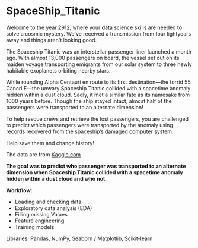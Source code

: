# SpaceShip_Titanic

Welcome to the year 2912, where your data science skills are needed to solve a cosmic mystery. We've received a transmission from four lightyears away and things aren't looking good.

The Spaceship Titanic was an interstellar passenger liner launched a month ago. With almost 13,000 passengers on board, the vessel set out on its maiden voyage transporting emigrants from our solar system to three newly habitable exoplanets orbiting nearby stars.

While rounding Alpha Centauri en route to its first destination—the torrid 55 Cancri E—the unwary Spaceship Titanic collided with a spacetime anomaly hidden within a dust cloud. Sadly, it met a similar fate as its namesake from 1000 years before. Though the ship stayed intact, almost half of the passengers were transported to an alternate dimension!

To help rescue crews and retrieve the lost passengers, you are challenged to predict which passengers were transported by the anomaly using records recovered from the spaceship’s damaged computer system.

Help save them and change history!

The data are from [Kaggle.com](https://www.kaggle.com/competitions/spaceship-titanic/overview)

**The goal was to predict who passenger was transported to an alternate dimension when Spaceship Titanic collided with a spacetime anomaly hidden within a dust cloud and who not.**

**Workflow:**
* Loading and checking data
* Exploratory data analysis (EDA)
* Filling missing Values
* Feature engineering
* Training models

Libraries: Pandas, NumPy, Seaborn / Matplotlib, Scikit-learn
